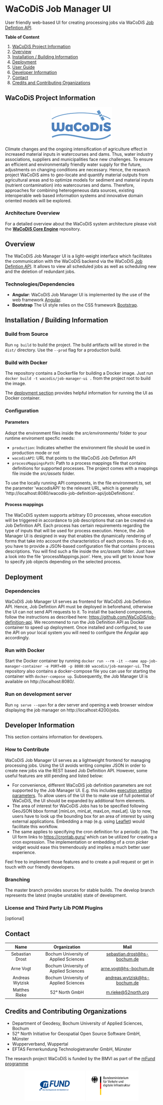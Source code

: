 # WaCoDiS Job Manager UI
User friendly web-based UI for creating processing jobs via WaCoDiS [Job Defintion API](https://github.com/WaCoDiS/job-definition-api).

**Table of Content**  
1. [WaCoDiS Project Information](#wacodis-project-information)
2. [Overview](#overview) 
3. [Installation / Building Information](#installation--building-information)
4. [Deployment](#deployment)
5. [User Guide](#user-guide)
6. [Developer Information](#developer-information)
7. [Contact](#contact)
8. [Credits and Contributing Organizations](#credits-and-contributing-organizations)

## WaCoDiS Project Information
<p align="center">
  <img src="https://raw.githubusercontent.com/WaCoDiS/apis-and-workflows/master/misc/logos/wacodis.png" width="200">
</p>
Climate changes and the ongoing intensification of agriculture effect in increased material inputs in watercourses and dams.
Thus, water industry associations, suppliers and municipalities face new challenges. To ensure an efficient and environmentally
friendly water supply for the future, adjustments on changing conditions are necessary. Hence, the research project WaCoDiS
aims to geo-locate and quantify material outputs from agricultural areas and to optimize models for sediment and material
inputs (nutrient contamination) into watercourses and dams. Therefore, approaches for combining heterogeneous data sources,
existing interoperable web based information systems and innovative domain oriented models will be explored.

### Architecture Overview
For a detailed overview about the WaCoDiS system architecture please visit the 
**[WaCoDiS Core Engine](https://github.com/WaCoDiS/core-engine)** repository.  

## Overview  
The WaCoDiS Job Manager UI is a light-weight interface which facilitates the communication with the WaCoDiS backend via the
WaCoDiS [Job Defintion API](https://github.com/WaCoDiS/job-definition-api). It allows to view all scheduled jobs as well as
scheduling new and the deletion of redundant jobs. 

### Technologies/Dependencies
* __Angular__:
WaCoDiS Job Manager UI is implemented by the use of the web framework [Angular](https://angular.io/).
* __Bootstrap__
The UI style relies on the CSS framework [Bootstrap](https://getbootstrap.com/).

## Installation / Building Information
### Build from Source
Run `ng build` to build the project. The build artifacts will be stored in the `dist/` directory. Use the `--prod` flag for a
production build.

### Build with Docker
The repository contains a Dockerfile for building a Docker image. Just run `docker build -t wacodis/job-manager-ui .` from the
project root to build the image.

The [deployment section](#run-with-docker) provides helpful information for running the UI as Docker container.

### Configuration
#### Parameters
Adopt the environment files inside the _src/environments/_ folder to your runtime enviroment specfic needs:
* `production`: Indicates whether the environment file should be used in production mode or not
* `wacodisAPI`: URL that points to the WaCoDiS Job Defintion API
* `processMappingsPath`: Path to a process mappings file that contains definitions for supported processes. The project
comes with a mappings file inside the _src/assets_ folder.

To use the locally running API components, in the file environment.ts, set the parameter 'wacodisAPI' to the relevant URL,
which is generally 'http://localhost:8080/wacodis-job-definition-api/jobDefinitions'. 

#### Process mappings
The WaCoDiS system supports arbitrary EO processes, whose execution will be triggered in accordance to job descriptions
that can be created via Job Definition API. Each process has certain requirements regarding the type of inputs that will be
used for process execution. Hence, the Job Manager UI is designed in way that enables the dynamically rendering of forms
that take into account the characteristics of each process. To do so, you have to provide a JSON-based configuration file
that contains process descriptions. You will find such a file inside the _src/assets_ folder. Just have a look into the
file 'processMappings.json'. Here, you will get to know how to specify job objects depending on the selected process.

## Deployment
### Dependencies
WaCoDiS Job Manager UI serves as frontend for WaCoDiS Job Defintion API. Hence, Job Defintion API must be deployed in
beforehand, otherwise the UI can not send API requests to it. To install the backend components, follow the instructions as
described here: https://github.com/WaCoDiS/job-definition-api. We recommend to run the Job Definition API as Docker
container to speed up deployment. Once installed and configured, to use the API on your local system you will need to
configure the Angular app accordingly. 

### Run with Docker
Start the Docker container by running `docker run --rm -it --name app-job-manager-container -e PORT=80 -p 8080:80 wacodis/job-manager-ui`.
The repository also contains a docker-compose file you can use for starting the container with `docker-compose up`.
Subsequently, the Job Manager UI is available on http://localhost:8080/.

### Run on development server
Run `ng serve --open` for a dev server and opening a web browser window displaying the job manager on http://localhost:4200/jobs.

## Developer Information
This section contains information for developers.

### How to Contribute
WaCoDiS Job Manager UI serves as a lightweight frontend for managing processing jobs. Using the UI avoids writing complex JSON in order to create new jobs via the REST based Job Definition API. However, some useful features are still pending and listed below:
* For convenience, different WaCoDiS job definition parameters are not supported by the Job Manager UI. E.g. this includes [execution setting parameters](https://github.com/WaCoDiS/apis-and-workflows/blob/7e6aa4e22cf57d9135f6264435b6dc52c62fef9c/openapi/src/main/definitions/wacodis-schemas.yml#L479-L504). To allow users of the UI the to make use of full potential of WaCoDiS, the UI should
be expanded by additional form elements.
* The area of interest for WaCoDiS Jobs has to be specified following GeoJSON bbox format [minLon, minLat, maxLon, maxLat]. Up to now, users have to look up the bounding box for an area of interest by using external applications. Embedding a map (e.g. using [Leaflet](https://leafletjs.com/)) would facilitate this workflow.
* The same applies to specifying the cron definition for a periodic job. The UI form links to https://crontab.guru/ which can be utilized for creating a cron expression. The implementation or embedding of a cron picker widget would ease this tremendously and implies a much better user experience.

Feel free to implement those features and to create a pull request or get in touch with our friendly developers.

### Branching
The master branch provides sources for stable builds. The develop branch represents the latest (maybe unstable) state of
development.

### License and Third Party Lib POM Plugins
[optional]

## Contact
|    Name   |   Organization    |    Mail    |
| :-------------: |:-------------:| :-----:|
| Sebastian Drost | Bochum University of Applied Sciences | sebastian.drost@hs-bochum.de |
| Arne Vogt | Bochum University of Applied Sciences | arne.vogt@hs-bochum.de |
| Andreas Wytzisk  | Bochum University of Applied Sciences | andreas.wytzisk@hs-bochum.de |
| Matthes Rieke | 52° North GmbH | m.rieke@52north.org |

## Credits and Contributing Organizations
- Department of Geodesy, Bochum University of Applied Sciences, Bochum
- 52° North Initiative for Geospatial Open Source Software GmbH, Münster
- Wupperverband, Wuppertal
- EFTAS Fernerkundung Technologietransfer GmbH, Münster

The research project WaCoDiS is funded by the BMVI as part of the [mFund programme](https://www.bmvi.de/DE/Themen/Digitales/mFund/Ueberblick/ueberblick.html)  
<p align="center">
  <img src="https://raw.githubusercontent.com/WaCoDiS/apis-and-workflows/master/misc/logos/mfund.jpg" height="100">
  <img src="https://raw.githubusercontent.com/WaCoDiS/apis-and-workflows/master/misc/logos/bmvi.jpg" height="100">
</p>

